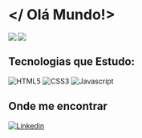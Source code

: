# </ Olá Mundo!>


<img rigth="50cm" align="left" src= "https://github-readme-stats.vercel.app/api?username=PriscilaRodriguess&theme=radical&show_icons=true"/>

<img left ="50cm"  src= "https://github-readme-stats.vercel.app/api/top-langs/?username=PriscilaRodriguess&layout=compact&theme=radical"/>
</br>
<h2>Tecnologias que Estudo:</h2>

<img alt="HTML5"  src="https://img.shields.io/badge/HTML5-E34F26?style=for-the-badge&logo=html5&logoColor=white"/>
<img alt="CSS3"  src="https://img.shields.io/badge/CSS3-1572B6?style=for-the-badge&logo=css3&logoColor=white"/>
<img alt="Javascript"  src="https://img.shields.io/badge/JavaScript-F7DF1E?style=for-the-badge&logo=javascript&logoColor=black"/>


## Onde me encontrar

[![Linkedin](https://img.shields.io/badge/LinkedIn-0077B5?style=for-the-badge&logo=linkedin&logoColor=white)](https://www.linkedin.com/in/priscila-rodrigues-abb967221/)

